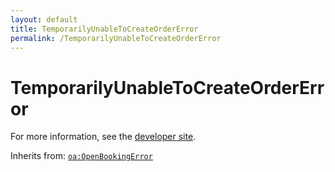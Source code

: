 ```yaml
---
layout: default
title: TemporarilyUnableToCreateOrderError
permalink: /TemporarilyUnableToCreateOrderError
---
```


# TemporarilyUnableToCreateOrderError


For more information, see the [developer site](https://developer.openactive.io/data-model/types/temporarilyunabletocreateordererror).

Inherits from: [`oa:OpenBookingError`](https://openactive.io/OpenBookingError)
